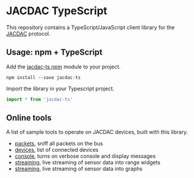 # JACDAC TypeScript

This repository contains a TypeScript/JavaScript client library for the [JACDAC](https://microsoft.github.io/jacdac) protocol.

## Usage: npm + TypeScript

Add the [jacdac-ts npm](https://www.npmjs.com/package/jacdac-ts) module to your project.

```
npm install --save jacdac-ts
```

Import the library in your Typescript project.

```javascript
import * from 'jacdac-ts'
```

## Online tools

A list of sample tools to operate on JACDAC devices, built with this library.

* [packets](./tools/packets), sniff all packets on the bus
* [devices](./tools/devices), list of connected devices
* [console](./tools/console), turns on verbose console and display messages
* [streaming](./tools/streaming), live streaming of sensor data into range widgets
* [streaming](./tools/streaming-rickshaw), live streaming of sensor data into graphs

